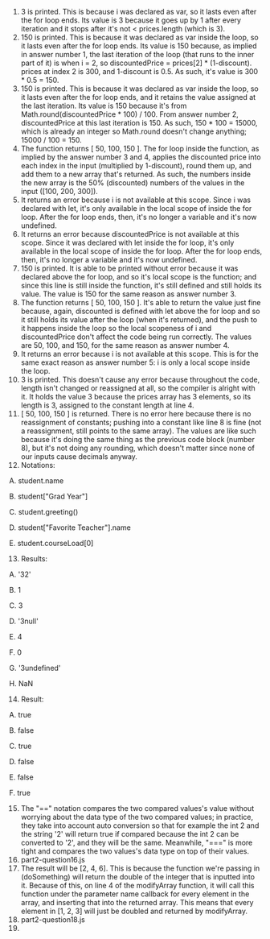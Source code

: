 1. 3 is printed. This is because i was declared as var, so it lasts even after the for loop ends. Its value is 3 because it goes up by 1 after every iteration and it stops after it's not < prices.length (which is 3).
2. 150 is printed. This is because it was declared as var inside the loop, so it lasts even after the for loop ends. Its value is 150 because, as implied in answer number 1, the last iteration of the loop (that runs to the inner part of it) is when i = 2, so discountedPrice = prices[2] * (1-discount). prices at index 2 is 300, and 1-discount is 0.5. As such, it's value is 300 * 0.5 = 150.
3. 150 is printed. This is because it was declared as var inside the loop, so it lasts even after the for loop ends, and it retains the value assigned at the last iteration. Its value is 150 because it's from Math.round(discountedPrice * 100) / 100. From answer number 2, discountedPrice at this last iteration is 150. As such, 150 * 100 = 15000, which is already an integer so Math.round doesn't change anything; 15000 / 100 = 150.
4. The function returns [ 50, 100, 150 ]. The for loop inside the function, as implied by the answer number 3 and 4, applies the discounted price into each index in the input (multiplied by 1-discount), round them up, and add them to a new array that's returned. As such, the numbers inside the new array is the 50% (discounted) numbers of the values in the input ([100, 200, 300]).
5. It returns an error because i is not available at this scope. Since i was declared with let, it's only available in the local scope of inside the for loop. After the for loop ends, then, it's no longer a variable and it's now undefined.
6.  It returns an error because discountedPrice is not available at this scope. Since it was declared with let inside the for loop, it's only available in the local scope of inside the for loop. After the for loop ends, then, it's no longer a variable and it's now undefined.
7.  150 is printed. It is able to be printed without error because it was declared above the for loop, and so it's local scope is the function; and since this line is still inside the function, it's still defined and still holds its value. The value is 150 for the same reason as answer number 3.
8.  The function returns [ 50, 100, 150 ]. It's able to return the value just fine because, again, discounted is defined with let above the for loop and so it still holds its value after the loop (when it's returned), and the push to it happens inside the loop so the local scopeness of i and discountedPrice don't affect the code being run correctly. The values are 50, 100, and 150, for the same reason as answer number 4.
9.  It returns an error because i is not available at this scope. This is for the same exact reason as answer number 5: i is only a local scope inside the loop.
10.  3 is printed. This doesn't cause any error because throughout the code, length isn't changed or reassigned at all, so the compiler is alright with it. It holds the value 3 because the prices array has 3 elements, so its length is 3, assigned to the constant length at line 4.
11.  [ 50, 100, 150 ] is returned. There is no error here because there is no reassignment of constants; pushing into a constant like line 8 is fine (not a reassignment, still points to the same array). The values are like such because it's doing the same thing as the previous code block (number 8), but it's not doing any rounding, which doesn't matter since none of our inputs cause decimals anyway.
12.  Notations:

A. student.name

B. student["Grad Year"]

C. student.greeting()

D. student["Favorite Teacher"].name

E. student.courseLoad[0]

13. Results:
    
A. '32'

B. 1

C. 3

D. '3null'

E. 4

F. 0

G. '3undefined'

H. NaN

14. Result:

A. true

B. false

C. true

D. false

E. false

F. true

15. The "==" notation compares the two compared values's value without worrying about the data type of the two compared values; in practice, they take into account auto conversion so that for example the int 2 and the string '2' will return true if compared because the int 2 can be converted to '2', and they will be the same. Meanwhile, "===" is more tight and compares the two values's data type on top of their values.
16. part2-question16.js
17. The result will be [2, 4, 6]. This is because the function we're passing in (doSomething) will return the double of the integer that is inputted into it. Because of this, on line 4 of the modifyArray function, it will call this function under the parameter name callback for every element in the array, and inserting that into the returned array. This means that every element in [1, 2, 3] will just be doubled and returned by modifyArray.
18. part2-question18.js
19. 

